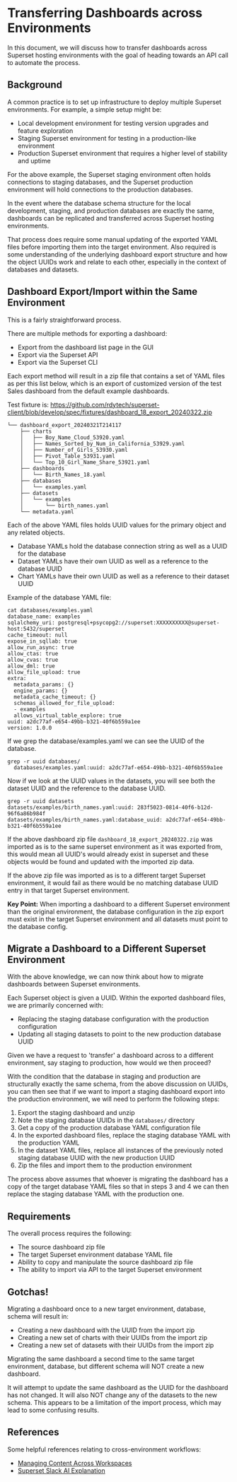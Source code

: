 # Transferring Dashboards across Environments

In this document, we will discuss how to transfer dashboards across Superset hosting environments with the goal of heading towards an API call to automate the process.

## Background

A common practice is to set up infrastructure to deploy multiple Superset environments. For example, a simple setup might be:
- Local development environment for testing version upgrades and feature exploration
- Staging Superset environment for testing in a production-like environment
- Production Superset environment that requires a higher level of stability and uptime

For the above example, the Superset staging environment often holds connections to staging databases, and the Superset production environment will hold connections to the production databases.

In the event where the database schema structure for the local development, staging, and production databases are exactly the same, dashboards can be replicated and transferred across Superset hosting environments.

That process does require some manual updating of the exported YAML files before importing them into the target environment. Also required is some understanding of the underlying dashboard export structure and how the object UUIDs work and relate to each other, especially in the context of databases and datasets.

## Dashboard Export/Import within the Same Environment

This is a fairly straightforward process.

There are multiple methods for exporting a dashboard:
- Export from the dashboard list page in the GUI
- Export via the Superset API
- Export via the Superset CLI

Each export method will result in a zip file that contains a set of YAML files as per this list below, which is an export of customized version of the test Sales dashboard from the default example dashboards.

Test fixture is: https://github.com/rdytech/superset-client/blob/develop/spec/fixtures/dashboard_18_export_20240322.zip

```
└── dashboard_export_20240321T214117
    ├── charts
    │   ├── Boy_Name_Cloud_53920.yaml
    │   ├── Names_Sorted_by_Num_in_California_53929.yaml
    │   ├── Number_of_Girls_53930.yaml
    │   ├── Pivot_Table_53931.yaml
    │   └── Top_10_Girl_Name_Share_53921.yaml
    ├── dashboards
    │   └── Birth_Names_18.yaml
    ├── databases
    │   └── examples.yaml
    ├── datasets
    │   └── examples
    │       └── birth_names.yaml
    └── metadata.yaml
```

Each of the above YAML files holds UUID values for the primary object and any related objects.

- Database YAMLs hold the database connection string as well as a UUID for the database
- Dataset YAMLs have their own UUID as well as a reference to the database UUID
- Chart YAMLs have their own UUID as well as a reference to their dataset UUID

Example of the database YAML file:

```
cat databases/examples.yaml
database_name: examples
sqlalchemy_uri: postgresql+psycopg2://superset:XXXXXXXXXX@superset-host:5432/superset
cache_timeout: null
expose_in_sqllab: true
allow_run_async: true
allow_ctas: true
allow_cvas: true
allow_dml: true
allow_file_upload: true
extra:
  metadata_params: {}
  engine_params: {}
  metadata_cache_timeout: {}
  schemas_allowed_for_file_upload:
  - examples
  allows_virtual_table_explore: true
uuid: a2dc77af-e654-49bb-b321-40f6b559a1ee
version: 1.0.0
```

If we grep the database/examples.yaml we can see the UUID of the database.

```
grep -r uuid databases/
  databases/examples.yaml:uuid: a2dc77af-e654-49bb-b321-40f6b559a1ee

```

Now if we look at the UUID values in the datasets, you will see both the dataset UUID and the reference to the database UUID.

```
grep -r uuid datasets
datasets/examples/birth_names.yaml:uuid: 283f5023-0814-40f6-b12d-96f6a86b984f
datasets/examples/birth_names.yaml:database_uuid: a2dc77af-e654-49bb-b321-40f6b559a1ee
```

If the above dashboard zip file `dashboard_18_export_20240322.zip` was imported as is to the same superset environment as it was exported from, this would mean all UUID's would already exist in superset and these objects would be found and updated with the imported zip data.

If the above zip file was imported as is to a different target Superset environment, it would fail as there would be no matching database UUID entry in that target Superset environment.

**Key Point:** When importing a dashboard to a different Superset environment than the original environment, the database configuration in the zip export must exist in the target Superset environment and all datasets must point to the database config.

## Migrate a Dashboard to a Different Superset Environment

With the above knowledge, we can now think about how to migrate dashboards between Superset environments.

Each Superset object is given a UUID. Within the exported dashboard files, we are primarily concerned with:
- Replacing the staging database configuration with the production configuration
- Updating all staging datasets to point to the new production database UUID

Given we have a request to 'transfer' a dashboard across to a different environment, say staging to production, how would we then proceed?

With the condition that the database in staging and production are structurally exactly the same schema, from the above discussion on UUIDs, you can then see that if we want to import a staging dashboard export into the production environment, we will need to perform the following steps:

1. Export the staging dashboard and unzip
2. Note the staging database UUIDs in the `databases/` directory
3. Get a copy of the production database YAML configuration file
4. In the exported dashboard files, replace the staging database YAML with the production YAML
5. In the dataset YAML files, replace all instances of the previously noted staging database UUID with the new production UUID
6. Zip the files and import them to the production environment

The process above assumes that whoever is migrating the dashboard has a copy of the target database YAML files so that in steps 3 and 4 we can then replace the staging database YAML with the production one.

## Requirements

The overall process requires the following:
- The source dashboard zip file
- The target Superset environment database YAML file
- Ability to copy and manipulate the source dashboard zip file
- The ability to import via API to the target Superset environment


## Gotchas!

Migrating a dashboard once to a new target environment, database, schema will result in:
- Creating a new dashboard with the UUID from the import zip
- Creating a new set of charts with their UUIDs from the import zip
- Creating a new set of datasets with their UUIDs from the import zip

Migrating the same dashboard a second time to the same target environment, database, but different schema will NOT create a new dashboard.

It will attempt to update the same dashboard as the UUID for the dashboard has not changed. It will also NOT change any of the datasets to the new schema. This appears to be a limitation of the import process, which may lead to some confusing results.

## References

Some helpful references relating to cross-environment workflows:
- [Managing Content Across Workspaces](https://docs.preset.io/docs/managing-content-across-workspaces)
- [Superset Slack AI Explanation](https://apache-superset.slack.com/archives/C072KSLBTC1/p1722382347022689)